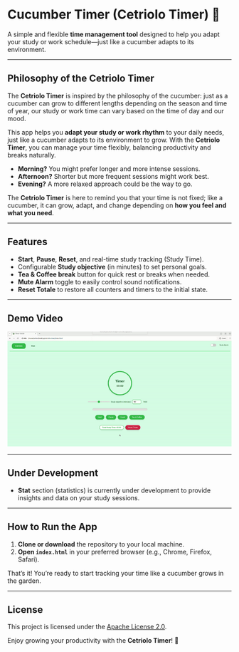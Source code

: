 # Cucumber Timer (Cetriolo Timer) 🥒

A simple and flexible **time management tool** designed to help you adapt your study or work schedule—just like a cucumber adapts to its environment.

---

## Philosophy of the **Cetriolo Timer**

The **Cetriolo Timer** is inspired by the philosophy of the cucumber: just as a cucumber can grow to different lengths depending on the season and time of year, our study or work time can vary based on the time of day and our mood.

This app helps you **adapt your study or work rhythm** to your daily needs, just like a cucumber adapts to its environment to grow. With the **Cetriolo Timer**, you can manage your time flexibly, balancing productivity and breaks naturally.

- **Morning?** You might prefer longer and more intense sessions.
- **Afternoon?** Shorter but more frequent sessions might work best.
- **Evening?** A more relaxed approach could be the way to go.

The **Cetriolo Timer** is here to remind you that your time is not fixed; like a cucumber, it can grow, adapt, and change depending on **how you feel and what you need**.

---

## Features

- **Start**, **Pause**, **Reset**, and real-time study tracking (Study Time).
- Configurable **Study objective** (in minutes) to set personal goals.
- **Tea & Coffee break** button for quick rest or breaks when needed.
- **Mute Alarm** toggle to easily control sound notifications.
- **Reset Totale** to restore all counters and timers to the initial state.

---

## Demo Video

<div align="center">
  <img src="assets/images/tutorial.gif" alt="Demo GIF of Cetriolo Timer">
</div>

---

## Under Development

- **Stat** section (statistics) is currently under development to provide insights and data on your study sessions.

---

## How to Run the App

1. **Clone or download** the repository to your local machine.
2. **Open `index.html`** in your preferred browser (e.g., Chrome, Firefox, Safari).

That’s it! You’re ready to start tracking your time like a cucumber grows in the garden.

---

## License

This project is licensed under the [Apache License 2.0](./LICENSE).

Enjoy growing your productivity with the **Cetriolo Timer**! 🥒

